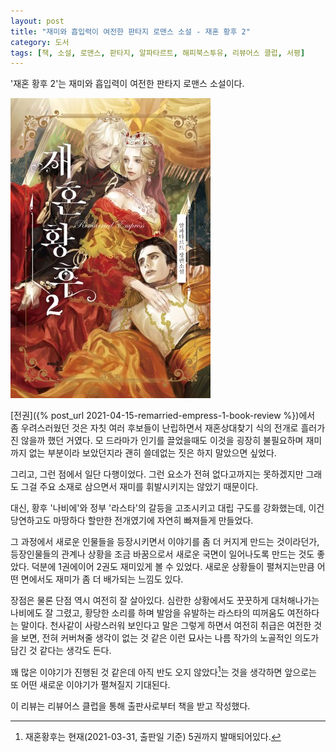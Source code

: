 ```yaml
---
layout: post
title: "재미와 흡입력이 여전한 판타지 로맨스 소설 - 재혼 황후 2"
category: 도서
tags: [책, 소설, 로맨스, 판타지, 알파타르트, 해피북스투유, 리뷰어스 클럽, 서평]
---
```


'재혼 황후 2'는
재미와 흡입력이 여전한 판타지 로맨스 소설이다.

![표지](/images/remarried-empress-2-book-h480.jpg)

[전권]({% post_url 2021-04-15-remarried-empress-1-book-review %})에서 좀 우려스러웠던 것은
자칫 여러 후보들이 난립하면서 재혼상대찾기 식의 전개로 흘러가진 않을까 했던 거였다.
모 드라마가 인기를 끌었을때도 이것을 굉장히 불필요하며 재미까지 없는 부분이라 보았던지라
괜히 쓸데없는 짓은 하지 말았으면 싶었다.

그리고, 그런 점에서 일단 다행이었다.
그런 요소가 전혀 없다고까지는 못하겠지만 그래도 그걸 주요 소재로 삼으면서 재미를 휘발시키지는 않았기 때문이다.

대신, 황후 '나비에'와 정부 '라스타'의 갈등을 고조시키고 대립 구도를 강화했는데,
이건 당연하고도 마땅하다 할만한 전개였기에 자연히 빠져들게 만들었다.

그 과정에서 새로운 인물들을 등장시키면서 이야기를 좀 더 커지게 만드는 것이라던가,
등장인물들의 관계나 상황을 조금 바꿈으로서 새로운 국면이 일어나도록 만드는 것도 좋았다.
덕분에 1권에이어 2권도 재미있게 볼 수 있었다.
새로운 상황들이 펼쳐지는만큼 어떤 면에서도 재미가 좀 더 배가되는 느낌도 있다.

장점은 물론 단점 역시 여전히 잘 살아있다.
심란한 상황에서도 꿋꿋하게 대처해나가는 나비에도 잘 그렸고,
황당한 소리를 하며 발암을 유발하는 라스타의 띠꺼움도 여전하다는 말이다.
천사같이 사랑스러워 보인다고 말은 그렇게 하면서 여전히 취급은 여전한 것을 보면,
전혀 커버쳐줄 생각이 없는 것 같은 이런 묘사는 나름 작가의 노골적인 의도가 담긴 것 같다는 생각도 든다.

꽤 많은 이야기가 진행된 것 같은데 아직 반도 오지 않았다[^1]는 것을 생각하면
앞으로는 또 어떤 새로운 이야기가 펼쳐질지 기대된다.

[^1]: 재혼황후는 현재(2021-03-31, 출판일 기준) 5권까지 발매되어있다.



<div class="im im-info">
이 리뷰는 리뷰어스 클럽을 통해 출판사로부터 책을 받고 작성했다.
</div>
